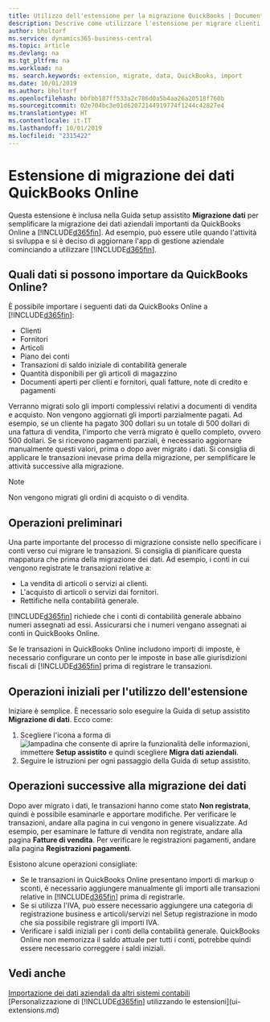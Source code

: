 ```yaml
---
title: Utilizzo dell'estensione per la migrazione QuickBooks | Documenti Microsoft
description: Descrive come utilizzare l'estensione per migrare clienti, fornitori, articoli e conti da QuickBooks Online a Business Central.
author: bholtorf
ms.service: dynamics365-business-central
ms.topic: article
ms.devlang: na
ms.tgt_pltfrm: na
ms.workload: na
ms. search.keywords: extension, migrate, data, QuickBooks, import
ms.date: 10/01/2019
ms.author: bholtorf
ms.openlocfilehash: bbfbb187ff533a2c786d0a5b4aa26a20518f760b
ms.sourcegitcommit: 02e704bc3e01d62072144919774f1244c42827e4
ms.translationtype: HT
ms.contentlocale: it-IT
ms.lasthandoff: 10/01/2019
ms.locfileid: "2315422"
---
```

# <a name="the-quickbooks-online-data-migration-extension"></a>Estensione di migrazione dei dati QuickBooks Online
Questa estensione è inclusa nella Guida setup assistito **Migrazione dati** per semplificare la migrazione dei dati aziendali importanti da QuickBooks Online a [!INCLUDE[d365fin](includes/d365fin_md.md)]. Ad esempio, può essere utile quando l'attività si sviluppa e si è deciso di aggiornare l'app di gestione aziendale cominciando a utilizzare [!INCLUDE[d365fin](includes/d365fin_md.md)].

## <a name="what-data-can-i-import-from-quickbooks-online"></a>Quali dati si possono importare da QuickBooks Online?
È possibile importare i seguenti dati da QuickBooks Online a [!INCLUDE[d365fin](includes/d365fin_md.md)]:  

* Clienti
* Fornitori
* Articoli
* Piano dei conti
* Transazioni di saldo iniziale di contabilità generale
* Quantità disponibili per gli articoli di magazzino
* Documenti aperti per clienti e fornitori, quali fatture, note di credito e pagamenti

Verranno migrati solo gli importi complessivi relativi a documenti di vendita e acquisto. Non vengono aggiornati gli importi parzialmente pagati. Ad esempio, se un cliente ha pagato 300 dollari su un totale di 500 dollari di una fattura di vendita, l'importo che verrà migrato è quello completo, ovvero 500 dollari. Se si ricevono pagamenti parziali, è necessario aggiornare manualmente questi valori, prima o dopo aver migrato i dati. Si consiglia di applicare le transazioni inevase prima della migrazione, per semplificare le attività successive alla migrazione.

> [!NOTE]  
>   Non vengono migrati gli ordini di acquisto o di vendita.

## <a name="before-you-start"></a>Operazioni preliminari
Una parte importante del processo di migrazione consiste nello specificare i conti verso cui migrare le transazioni. Si consiglia di pianificare questa mappatura che prima della migrazione dei dati. Ad esempio, i conti in cui vengono registrate le transazioni relative a:  

* La vendita di articoli o servizi ai clienti.
* L'acquisto di articoli o servizi dai fornitori.  
* Rettifiche nella contabilità generale.  

[!INCLUDE[d365fin](includes/d365fin_md.md)] richiede che i conti di contabilità generale abbaino numeri assegnati ad essi. Assicurarsi che i numeri vengano assegnati ai conti in QuickBooks Online.

Se le transazioni in QuickBooks Online includono importi di imposte, è necessario configurare un conto per le imposte in base alle giurisdizioni fiscali di [!INCLUDE[d365fin](includes/d365fin_md.md)] prima di registrare le transazioni.

## <a name="how-do-i-start-using-the-extension"></a>Operazioni iniziali per l'utilizzo dell'estensione
Iniziare è semplice. È necessario solo eseguire la Guida di setup assistito **Migrazione di dati**. Ecco come:

1. Scegliere l'icona a forma di ![lampadina che consente di aprire la funzionalità delle informazioni](media/ui-search/search_small.png "Informazioni sull'operazione che si desidera eseguire"), immettere **Setup assistito** e quindi scegliere **Migra dati aziendali**.
2. Seguire le istruzioni per ogni passaggio della Guida di setup assistito.

## <a name="what-do-i-do-after-i-migrate-data"></a>Operazioni successive alla migrazione dei dati
Dopo aver migrato i dati, le transazioni hanno come stato **Non registrata**, quindi è possibile esaminarle e apportare modifiche. Per verificare le transazioni, andare alla pagina in cui vengono in genere visualizzate. Ad esempio, per esaminare le fatture di vendita non registrate, andare alla pagina **Fatture di vendita**. Per verificare le registrazioni pagamenti, andare alla pagina **Registrazioni pagamenti**.   

Esistono alcune operazioni consigliate:

* Se le transazioni in QuickBooks Online presentano importi di markup o sconti, è necessario aggiungere manualmente gli importi alle transazioni relative in [!INCLUDE[d365fin](includes/d365fin_md.md)] prima di registrarle.
* Se si utilizza l'IVA, può essere necessario aggiungere una categoria di registrazione business e articoli/servizi nel Setup registrazione in modo che sia possibile registrare gli importi IVA.
* Verificare i saldi iniziali per i conti della contabilità generale. QuickBooks Online non memorizza il saldo attuale per tutti i conti, potrebbe quindi essere necessario correggere i saldi iniziali.

## <a name="see-also"></a>Vedi anche
[Importazione dei dati aziendali da altri sistemi contabili](across-import-data-configuration-packages.md)  
[Personalizzazione di [!INCLUDE[d365fin](includes/d365fin_md.md)] utilizzando le estensioni](ui-extensions.md)  
